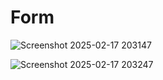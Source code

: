 # Form  


![Screenshot 2025-02-17 203147](https://github.com/user-attachments/assets/f35fc620-d564-4e81-809f-4718312e1848)

![Screenshot 2025-02-17 203247](https://github.com/user-attachments/assets/01baf263-482a-48ef-82ac-a317b2e83321)
